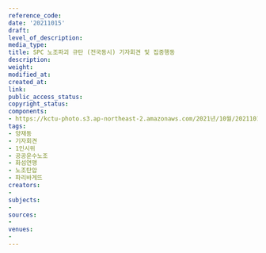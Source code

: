 ```yaml
---
reference_code: 
date: '20211015'
draft: 
level_of_description: 
media_type: 
title: SPC 노조파괴 규탄 (전국동시) 기자회견 및 집중행동
description: 
weight: 
modified_at: 
created_at: 
link: 
public_access_status: 
copyright_status: 
components:
- https://kctu-photo.s3.ap-northeast-2.amazonaws.com/2021년/10월/20211015-SPC+노조파괴+규탄+(전국동시)+기자회견+및+집중행동_양재동_기자회견_1인시위_공공운수노조_화섬연맹_노조탄압_파리바게뜨/_1D20340.jpg
tags:
- 양재동
- 기자회견
- 1인시위
- 공공운수노조
- 화섬연맹
- 노조탄압
- 파리바게뜨
creators:
- 
subjects:
- 
sources:
- 
venues:
- 
---
```

